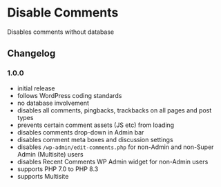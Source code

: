# Disable Comments

Disables comments without database

## Changelog

### 1.0.0
- initial release
- follows WordPress coding standards
- no database involvement
- disables all comments, pingbacks, trackbacks on all pages and post types
- prevents certain comment assets (JS etc) from loading
- disables comments drop-down in Admin bar
- disables comment meta boxes and discussion settings
- disables `/wp-admin/edit-comments.php` for non-Admin and non-Super Admin (Multisite) users
- disables Recent Comments WP Admin widget for non-Admin users
- supports PHP 7.0 to PHP 8.3
- supports Multisite
